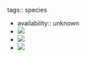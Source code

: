 tags:: species
- availability:: unknown
- ![](https://peach-geographical-bat-397.mypinata.cloud/ipfs/QmZwLGSerxNQQQ15439DLhTyW5Ssyi8ZhzE3gJqHcb8AoB)
- ![](https://peach-geographical-bat-397.mypinata.cloud/ipfs/QmZunuKy9BHXicv2NnFgLJNEgvYSkCsJySdFhCkE4qE959)
- ![](https://peach-geographical-bat-397.mypinata.cloud/ipfs/QmUJsgovMGvyyoLHFF6c42DheTcedj4j7Q2W6iVp9BgyR2)